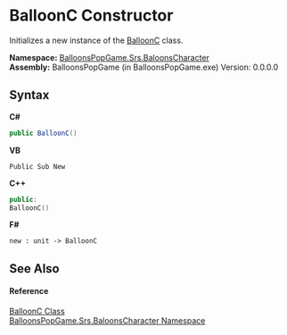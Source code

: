 # BalloonC Constructor 
 

Initializes a new instance of the <a href="3acc6b16-2510-d13b-6ef4-b34aa37833c7">BalloonC</a> class.

**Namespace:**&nbsp;<a href="2ce275d7-e3b7-787c-a4f8-8792ae02ea73">BalloonsPopGame.Srs.BaloonsCharacter</a><br />**Assembly:**&nbsp;BalloonsPopGame (in BalloonsPopGame.exe) Version: 0.0.0.0

## Syntax

**C#**<br />
``` C#
public BalloonC()
```

**VB**<br />
``` VB
Public Sub New
```

**C++**<br />
``` C++
public:
BalloonC()
```

**F#**<br />
``` F#
new : unit -> BalloonC
```


## See Also


#### Reference
<a href="3acc6b16-2510-d13b-6ef4-b34aa37833c7">BalloonC Class</a><br /><a href="2ce275d7-e3b7-787c-a4f8-8792ae02ea73">BalloonsPopGame.Srs.BaloonsCharacter Namespace</a><br />